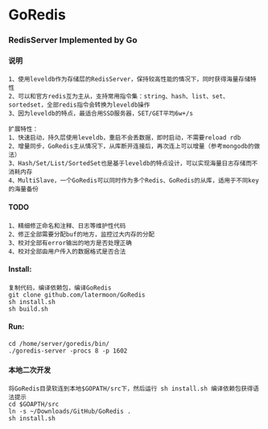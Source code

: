 GoRedis
=======

### RedisServer Implemented by Go
#### 说明
	1、使用leveldb作为存储层的RedisServer，保持较高性能的情况下，同时获得海量存储特性
	2、可以和官方redis互为主从，支持常用指令集：string、hash、list、set、sortedset，全部redis指令会转换为leveldb操作
	3、因为leveldb的特点，最适合用SSD服务器，SET/GET平均6w+/s

	扩展特性：
	1、快速启动，持久层使用leveldb，重启不会丢数据，即时启动，不需要reload rdb
	2、增量同步，GoRedis主从情况下，从库断开连接后，再次连上可以增量（参考mongodb的做法）
	3、Hash/Set/List/SortedSet也是基于leveldb的特点设计，可以实现海量日志存储而不消耗内存
	4、MultiSlave，一个GoRedis可以同时作为多个Redis、GoRedis的从库，适用于不同key的海量备份

#### TODO
	1、精细修正命名和注释、日志等维护性代码
	2、修正全部需要分配buf的地方，监控过大内存的分配
	3、校对全部有error输出的地方是否处理正确
	4、校对全部由用户传入的数据格式是否合法

#### Install:
	复制代码，编译依赖包，编译GoRedis
	git clone github.com/latermoon/GoRedis
	sh install.sh
	sh build.sh

#### Run:
	cd /home/server/goredis/bin/
	./goredis-server -procs 8 -p 1602

#### 本地二次开发

	将GoRedis目录软连到本地$GOPATH/src下，然后运行 sh install.sh 编译依赖包获得语法提示
	cd $GOAPTH/src
	ln -s ~/Downloads/GitHub/GoRedis .
	sh install.sh


